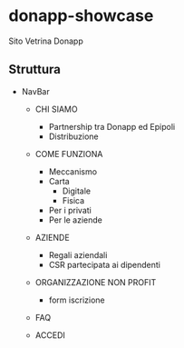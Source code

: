 # donapp-showcase
Sito Vetrina Donapp

## Struttura
- NavBar
    - CHI SIAMO
        - Partnership tra Donapp ed Epipoli
        - Distribuzione
    - COME FUNZIONA
        - Meccanismo
        - Carta
            - Digitale
            - Fisica
        - Per i privati
        - Per le aziende
    - AZIENDE
        - Regali aziendali
        - CSR partecipata ai dipendenti

    - ORGANIZZAZIONE NON PROFIT
        - form iscrizione
    - FAQ
    - ACCEDI
    
